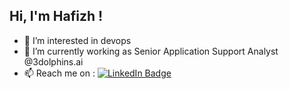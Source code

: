 ## Hi, I'm Hafizh !

- 👀 I’m interested in devops
- 💼 I’m currently working as Senior Application Support Analyst @3dolphins.ai
- 📫 Reach me on : [![LinkedIn Badge](https://img.shields.io/badge/LinkedIn-Profile-informational?style=flat&logo=linkedin&logoColor=white&color=0D76A8)](https://www.linkedin.com/in/hafizhasyari)

<!---
hafizhasyari/hafizhasyari is a ✨ special ✨ repository because its `README.md` (this file) appears on your GitHub profile.
You can click the Preview link to take a look at your changes.
--->
